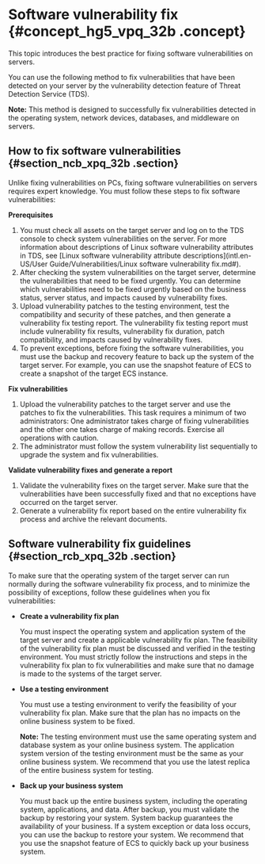 # Software vulnerability fix {#concept_hg5_vpq_32b .concept}

This topic introduces the best practice for fixing software vulnerabilities on servers.

You can use the following method to fix vulnerabilities that have been detected on your server by the vulnerability detection feature of Threat Detection Service \(TDS\).  

**Note:** This method is designed to successfully fix vulnerabilities detected in the operating system, network devices, databases, and middleware on servers.

## How to fix software vulnerabilities {#section_ncb_xpq_32b .section}

Unlike fixing vulnerabilities on PCs, fixing software vulnerabilities on servers requires expert knowledge. You must follow these steps to fix software vulnerabilities:

**Prerequisites**

1.  You must check all assets on the target server and log on to the TDS console to check system vulnerabilities on the server. For more information about descriptions of Linux software vulnerability attributes in TDS, see [Linux software vulnerability attribute descriptions](intl.en-US/User Guide/Vulnerabilities/Linux software vulnerability fix.md#).
2.  After checking the system vulnerabilities on the target server, determine the vulnerabilities that need to be fixed urgently. You can determine which vulnerabilities need to be fixed urgently based on the business status, server status, and impacts caused by vulnerability fixes.
3.  Upload vulnerability patches to the testing environment, test the compatibility and security of these patches, and then generate a vulnerability fix testing report. The vulnerability fix testing report must include vulnerability fix results, vulnerability fix duration, patch compatibility, and impacts caused by vulnerability fixes.
4.  To prevent exceptions, before fixing the software vulnerabilities, you must use the backup and recovery feature to back up the system of the target server. For example, you can use the snapshot feature of ECS to create a snapshot of the target ECS instance.

**Fix vulnerabilities**

1.  Upload the vulnerability patches to the target server and use the patches to fix the vulnerabilities. This task requires a minimum of two administrators: One administrator takes charge of fixing vulnerabilities and the other one takes charge of making records. Exercise all operations with caution.
2.  The administrator must follow the system vulnerability list sequentially to upgrade the system and fix vulnerabilities.

**Validate vulnerability fixes and generate a report**

1.  Validate the vulnerability fixes on the target server. Make sure that the vulnerabilities have been successfully fixed and that no exceptions have occurred on the target server.
2.  Generate a vulnerability fix report based on the entire vulnerability fix process and archive the relevant documents.

## Software vulnerability fix guidelines {#section_rcb_xpq_32b .section}

To make sure that the operating system of the target server can run normally during the software vulnerability fix process, and to minimize the possibility of exceptions, follow these guidelines when you fix vulnerabilities:

-   **Create a vulnerability fix plan**

    You must inspect the operating system and application system of the target server and create a applicable vulnerability fix plan. The feasibility of the vulnerability fix plan must be discussed and verified in the testing environment. You must strictly follow the instructions and steps in the vulnerability fix plan to fix vulnerabilities and make sure that no damage is made to the systems of the target server.

-   **Use a testing environment**

    You must use a testing environment to verify the feasibility of your vulnerability fix plan. Make sure that the plan has no impacts on the online business system to be fixed.

    **Note:** The testing environment must use the same operating system and database system as your online business system. The application system version of the testing environment must be the same as your online business system. We recommend that you use the latest replica of the entire business system for testing.

-   **Back up your business system**

    You must back up the entire business system, including the operating system, applications, and data. After backup, you must validate the backup by restoring your system. System backup guarantees the availability of your business. If a system exception or data loss occurs, you can use the backup to restore your system. We recommend that you use the snapshot feature of ECS to quickly back up your business system.


